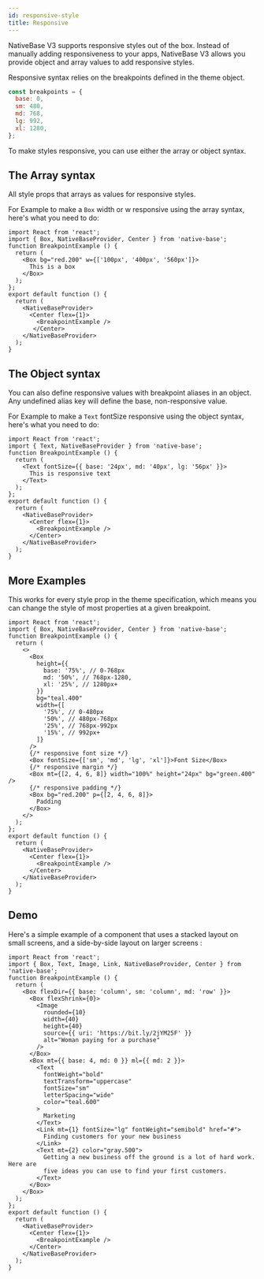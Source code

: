 ```yaml
---
id: responsive-style
title: Responsive
---
```


NativeBase V3 supports responsive styles out of the box. Instead of manually adding responsiveness to your apps, NativeBase V3 allows you provide object and array values to add responsive styles.

Responsive syntax relies on the breakpoints defined in the theme object.

```jsx
const breakpoints = {
  base: 0,
  sm: 480,
  md: 768,
  lg: 992,
  xl: 1280,
};
```

To make styles responsive, you can use either the array or object syntax.

## The Array syntax

All style props that arrays as values for responsive styles.

For Example to make a `Box` width or w responsive using the array syntax, here's what you need to do:

```SnackPlayer name=Responsive%20Usage
import React from 'react';
import { Box, NativeBaseProvider, Center } from 'native-base';
function BreakpointExample () {
  return (
    <Box bg="red.200" w={['100px', '400px', '560px']}>
      This is a box
    </Box>
  );
};
export default function () {
  return (
    <NativeBaseProvider>
      <Center flex={1}>
        <BreakpointExample />
       </Center>
    </NativeBaseProvider>
  );
}
```

## The Object syntax

You can also define responsive values with breakpoint aliases in an object. Any undefined alias key will define the base, non-responsive value.

For Example to make a `Text` fontSize responsive using the object syntax, here's what you need to do:

```SnackPlayer name=Responsive%20ObjectSyntax
import React from 'react';
import { Text, NativeBaseProvider } from 'native-base';
function BreakpointExample () {
  return (
    <Text fontSize={{ base: '24px', md: '40px', lg: '56px' }}>
      This is responsive text
    </Text>
  );
};
export default function () {
  return (
    <NativeBaseProvider>
      <Center flex={1}>
        <BreakpointExample />
      </Center>
    </NativeBaseProvider>
  );
}
```

## **More Examples**

This works for every style prop in the theme specification, which means you can change the style of most properties at a given breakpoint.

```SnackPlayer name=Responsive%20Example
import React from 'react';
import { Box, NativeBaseProvider, Center } from 'native-base';
function BreakpointExample () {
  return (
    <>
      <Box
        height={{
          base: '75%', // 0-768px
          md: '50%', // 768px-1280,
          xl: '25%', // 1280px+
        }}
        bg="teal.400"
        width={[
          '75%', // 0-480px
          '50%', // 480px-768px
          '25%', // 768px-992px
          '15%', // 992px+
        ]}
      />
      {/* responsive font size */}
      <Box fontSize={['sm', 'md', 'lg', 'xl']}>Font Size</Box>
      {/* responsive margin */}
      <Box mt={[2, 4, 6, 8]} width="100%" height="24px" bg="green.400" />
      {/* responsive padding */}
      <Box bg="red.200" p={[2, 4, 6, 8]}>
        Padding
      </Box>
    </>
  );
};
export default function () {
  return (
    <NativeBaseProvider>
      <Center flex={1}>
        <BreakpointExample />
      </Center>
    </NativeBaseProvider>
  );
}
```

## **Demo**

Here's a simple example of a component that uses a stacked layout on small screens, and a side-by-side layout on larger screens :

```SnackPlayer name=Responsive%20Demo
import React from 'react';
import { Box, Text, Image, Link, NativeBaseProvider, Center } from 'native-base';
function BreakpointExample () {
  return (
    <Box flexDir={{ base: 'column', sm: 'column', md: 'row' }}>
      <Box flexShrink={0}>
        <Image
          rounded={10}
          width={40}
          height={40}
          source={{ uri: 'https://bit.ly/2jYM25F' }}
          alt="Woman paying for a purchase"
        />
      </Box>
      <Box mt={{ base: 4, md: 0 }} ml={{ md: 2 }}>
        <Text
          fontWeight="bold"
          textTransform="uppercase"
          fontSize="sm"
          letterSpacing="wide"
          color="teal.600"
        >
          Marketing
        </Text>
        <Link mt={1} fontSize="lg" fontWeight="semibold" href="#">
          Finding customers for your new business
        </Link>
        <Text mt={2} color="gray.500">
          Getting a new business off the ground is a lot of hard work. Here are
          five ideas you can use to find your first customers.
        </Text>
      </Box>
    </Box>
  );
};
export default function () {
  return (
    <NativeBaseProvider>
      <Center flex={1}>
        <BreakpointExample />
      </Center>
    </NativeBaseProvider>
  );
}
```
